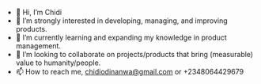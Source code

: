 - 👋 Hi, I’m Chidi
- 👀 I’m strongly interested in developing, managing, and improving products.
- 🌱 I’m currently learning and expanding my knowledge in product management.
- 💞️ I’m looking to collaborate on projects/products that bring (measurable) value to humanity/people.
- 📫 How to reach me, chidiodinanwa@gmail.com or +2348064429679

<!---
ProChidi/ProChidi is a ✨ special ✨ repository because its `README.md` (this file) appears on your GitHub profile.
You can click the Preview link to take a look at your changes.
--->
